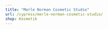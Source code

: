```yaml
---
title: "Merle Norman Cosmetic Studio"
url: /cypress/merle-norman-cosmetic-studio/
shop: Kosmetik
---
```

